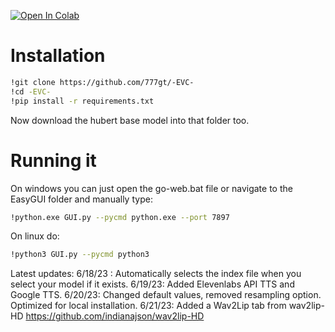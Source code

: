 [![Open In Colab](https://img.shields.io/badge/Colab-F9AB00?style=for-the-badge&logo=googlecolab&color=525252)](https://colab.research.google.com/drive/1r4IRL0UA7JEoZ0ZK8PKfMyTIBHKpyhcw)

# Installation

```bash
!git clone https://github.com/777gt/-EVC-
!cd -EVC-
!pip install -r requirements.txt
```
Now download the hubert base model into that folder too.

# Running it
On windows you can just open the go-web.bat file or navigate to the EasyGUI folder and manually type:
```bash
!python.exe GUI.py --pycmd python.exe --port 7897
```
On linux do:
```bash
!python3 GUI.py --pycmd python3
```

Latest updates:
6/18/23 : Automatically selects the index file when you select your model if it exists.
6/19/23: Added Elevenlabs API TTS and Google TTS.
6/20/23: Changed default values, removed resampling option. Optimized for local installation.
6/21/23: Added a Wav2Lip tab from wav2lip-HD https://github.com/indianajson/wav2lip-HD
